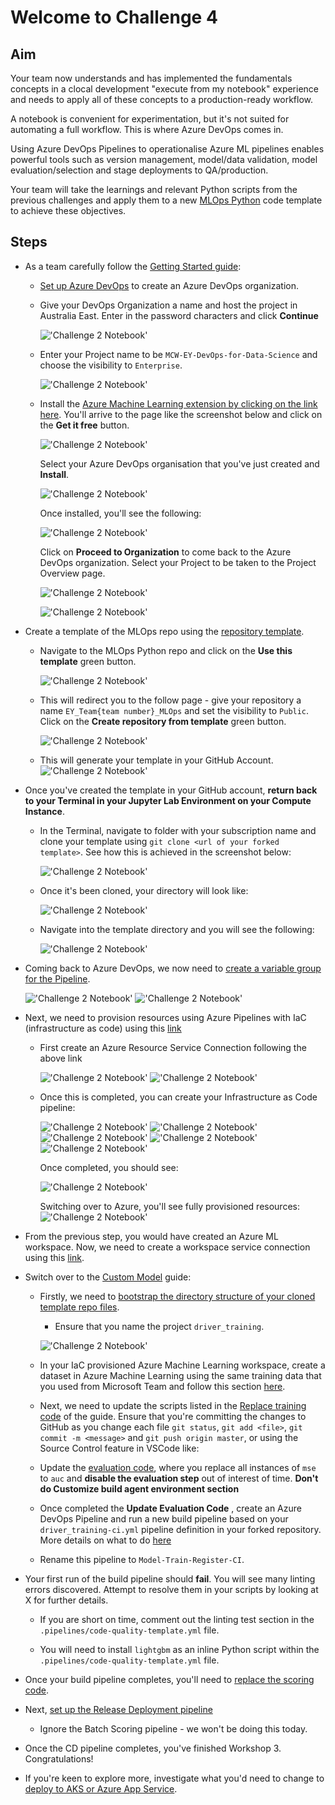# Welcome to Challenge 4


## Aim

Your team now understands and has implemented the fundamentals concepts in a clocal development "execute from my notebook" experience and needs to apply all of these concepts to a production-ready workflow. 

A notebook is convenient for experimentation, but it's not suited for automating a full workflow. This is where Azure DevOps comes in. 

Using Azure DevOps Pipelines to operationalise Azure ML pipelines enables powerful tools such as version management, model/data validation, model evaluation/selection and stage deployments to QA/production. 

Your team will take the learnings and relevant Python scripts from the previous challenges and apply them to a new [MLOps Python](https://github.com/microsoft/MLOpsPython) code template to achieve these objectives. 

## Steps

- As a team carefully follow the [Getting Started guide](https://github.com/microsoft/MLOpsPython/blob/master/docs/getting_started.md):

    - [Set up Azure DevOps](https://github.com/microsoft/MLOpsPython/blob/master/docs/getting_started.md#setting-up-azure-devops) to create an Azure DevOps organization.

    - Give your DevOps Organization a name and host the project in Australia East. Enter in the password characters and click **Continue**
    
         !['Challenge 2 Notebook'](/Challenge4/images/challenge4_g.png)

    - Enter your Project name to be `MCW-EY-DevOps-for-Data-Science` and choose the visibility to `Enterprise`.

        !['Challenge 2 Notebook'](/Challenge4/images/challenge4_h.png)

    - Install the [Azure Machine Learning extension by clicking on the link here](https://github.com/microsoft/MLOpsPython/blob/master/docs/getting_started.md#install-the-azure-machine-learning-extension). You'll arrive to the page like the screenshot below and click on the **Get it free** button.

        !['Challenge 2 Notebook'](/Challenge4/images/challenge4_i.png)

        Select your Azure DevOps organisation that you've just created and **Install**.

        !['Challenge 2 Notebook'](/Challenge4/images/challenge4_j.png)

        Once installed, you'll see the following:

        !['Challenge 2 Notebook'](/Challenge4/images/challenge4_k.png)

        Click on **Proceed to Organization** to come back to the Azure DevOps organization. Select your Project to be taken to the Project Overview page.

        !['Challenge 2 Notebook'](/Challenge4/images/challenge4_l.png)

        !['Challenge 2 Notebook'](/Challenge4/images/challenge4_m.png)

- Create a template of the MLOps repo using the [repository template](https://github.com/microsoft/MLOpsPython/blob/master/docs/getting_started.md#get-the-code). 

    - Navigate to the MLOps Python repo and click on the **Use this template** green button.

        !['Challenge 2 Notebook'](/Challenge4/images/challenge4_a.png)

    - This will redirect you to the follow page - give your repository a name `EY_Team{team number}_MLOps` and set the visibility to `Public`. Click on the **Create repository from template** green button.

        !['Challenge 2 Notebook'](/Challenge4/images/challenge4_b.png)

    - This will generate your template in your GitHub Account.
        !['Challenge 2 Notebook'](/Challenge4/images/challenge4_c.png)
    
- Once you've created the template in your GitHub account, **return back to your Terminal in your Jupyter Lab Environment on your Compute Instance**. 

    - In the Terminal, navigate to folder with your subscription name and clone your template using `git clone <url of your forked template>`. See how this is achieved in the screenshot below:
    
        !['Challenge 2 Notebook'](/Challenge4/images/challenge4_d.png)
     
    - Once it's been cloned, your directory will look like:
        
        !['Challenge 2 Notebook'](/Challenge4/images/challenge4_n.png)

    - Navigate into the template directory and you will see the following:

        !['Challenge 2 Notebook'](/Challenge4/images/challenge4_e.png)

- Coming back to Azure DevOps, we now need to [create a variable group for the Pipeline](https://github.com/microsoft/MLOpsPython/blob/master/docs/getting_started.md#create-a-variable-group-for-your-pipeline). 

    !['Challenge 2 Notebook'](/Challenge4/images/challenge4_s.png)
    !['Challenge 2 Notebook'](/Challenge4/images/challenge4_t.png)


    

- Next, we need to provision resources using Azure Pipelines with IaC (infrastructure as code) using this [link](https://github.com/microsoft/MLOpsPython/blob/master/docs/getting_started.md#provisioning-resources-using-azure-pipelines)

    - First create an Azure Resource Service Connection following the above link

        !['Challenge 2 Notebook'](/Challenge4/images/challenge4_u.png)
        !['Challenge 2 Notebook'](/Challenge4/images/challenge4_v.png)

    - Once this is completed, you can create your Infrastructure as Code pipeline:

        !['Challenge 2 Notebook'](/Challenge4/images/challenge4_w.png)
        !['Challenge 2 Notebook'](/Challenge4/images/challenge4_x.png)
        !['Challenge 2 Notebook'](/Challenge4/images/challenge4_y.png)
        !['Challenge 2 Notebook'](/Challenge4/images/challenge4_z.png)
        !['Challenge 2 Notebook'](/Challenge4/images/challenge4_za.png)

        Once completed, you should see: 

        !['Challenge 2 Notebook'](/Challenge4/images/challenge4_zb.png)

        Switching over to Azure, you'll see fully provisioned resources:
        !['Challenge 2 Notebook'](/Challenge4/images/challenge4_zc.png)
    

- From the previous step, you would have created an Azure ML workspace. Now, we need to create a workspace service connection using this [link](https://github.com/microsoft/MLOpsPython/blob/master/docs/getting_started.md#create-an-azure-devops-service-connection-for-the-azure-ml-workspace).

- Switch over to the [Custom Model](https://github.com/microsoft/MLOpsPython/blob/master/docs/custom_model.md) guide:

    - Firstly, we need to [bootstrap the directory structure of your cloned template repo files](https://github.com/microsoft/MLOpsPython/blob/master/docs/custom_model.md#bootstrap-the-project).

        - Ensure that you name the project `driver_training`. 

        !['Challenge 2 Notebook'](/Challenge4/images/challenge4_aa.png)

    - In your IaC provisioned Azure Machine Learning workspace, create a dataset in Azure Machine Learning using the same training data that you used from Microsoft Team and follow this section [here](https://github.com/microsoft/MLOpsPython/blob/master/docs/custom_model.md#configure-training-data).

    - Next, we need to update the scripts listed in the [Replace training code](https://github.com/microsoft/MLOpsPython/blob/master/docs/custom_model.md#replace-training-code) of the guide. Ensure that you're committing the changes to GitHub as you change each file `git status`, `git add <file>`, `git commit -m <message>` and `git push origin master`, or using the Source Control feature in VSCode like:

    - Update the [evaluation code](https://github.com/microsoft/MLOpsPython/blob/master/docs/custom_model.md#update-evaluation-code), where you replace all instances of `mse` to `auc` and **disable the evaluation step** out of interest of time. **Don't do Customize build agent environment section**

    - Once completed the **Update Evaluation Code** , create an Azure DevOps Pipeline and run a new build pipeline based on your `driver_training-ci.yml` pipeline definition in your forked repository. More details on what to do [here](https://github.com/microsoft/MLOpsPython/blob/master/docs/getting_started.md#set-up-the-model-ci-training-evaluation-and-registration-pipeline)

    - Rename this pipeline to `Model-Train-Register-CI`.

- Your first run of the build pipeline should **fail**. You will see many linting errors discovered. Attempt to resolve them in your scripts by looking at X for further details.

    - If you are short on time, comment out the linting test section in the `.pipelines/code-quality-template.yml` file.

    - You will need to install `lightgbm` as an inline Python script within the `.pipelines/code-quality-template.yml` file.

- Once your build pipeline completes, you'll need to [replace the scoring code](https://github.com/microsoft/MLOpsPython/blob/master/docs/custom_model.md#replace-score-code). 

- Next, [set up the Release Deployment pipeline](https://github.com/microsoft/MLOpsPython/blob/master/docs/getting_started.md#set-up-the-release-deployment-pipeline)

    - Ignore the Batch Scoring pipeline - we won't be doing this today.

- Once the CD pipeline completes, you've finished Workshop 3. Congratulations!

- If you're keen to explore more, investigate what you'd need to change to [deploy to AKS or Azure App Service](https://github.com/microsoft/MLOpsPython/blob/master/docs/getting_started.md#further-exploration).